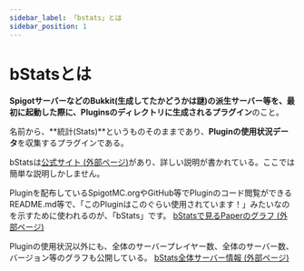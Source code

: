 ```yaml
---
sidebar_label: 「bstats」とは
sidebar_position: 1
---
```

# bStatsとは
**SpigotサーバーなどのBukkit(生成してたかどうかは謎)の派生サーバー等を、最初に起動した際に、Pluginsのディレクトリに生成されるプラグイン**のこと。

名前から、**統計(Stats)**というものそのままであり、**Pluginの使用状況データ**を収集するプラグインである。

bStatsは[公式サイト (外部ページ)](https://bstats.org/)があり、詳しい説明が書かれている。ここでは簡単な説明しかしません。

Pluginを配布しているSpigotMC.orgやGitHub等でPluginのコード閲覧ができるREADME.md等で、「このPluginはこのぐらい使用されています！」みたいなのを示すために使われるのが、「bStats」です。 [bStatsで見るPaperのグラフ (外部ページ)](https://bstats.org/plugin/server-implementation/Paper/580)

Pluginの使用状況以外にも、全体のサーバープレイヤー数、全体のサーバー数、バージョン等のグラフも公開している。 [bStats全体サーバー情報 (外部ページ)](https://bstats.org/global/bukkit)

